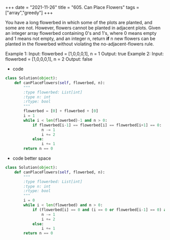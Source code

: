 +++
date = "2021-11-26"
title = "605. Can Place Flowers"
tags = ["array","greedy"]
+++

You have a long flowerbed in which some of the plots are planted, and some are not. However, flowers cannot be planted in adjacent plots.
Given an integer array flowerbed containing 0's and 1's, where 0 means empty and 1 means not empty, and an integer n, return __if__ n new flowers can be planted in the flowerbed without violating the no-adjacent-flowers rule.
 
Example 1:
Input: flowerbed = [1,0,0,0,1], n = 1 Output: true 
Example 2:
Input: flowerbed = [1,0,0,0,1], n = 2 Output: false

- code
```py
class Solution(object):
    def canPlaceFlowers(self, flowerbed, n):
        """
        :type flowerbed: List[int]
        :type n: int
        :rtype: bool
        """
        flowerbed = [0] + flowerbed + [0]
        i = 1
        while i < len(flowerbed)-1 and n > 0:
            if flowerbed[i-1] == flowerbed[i] == flowerbed[i+1] == 0:
                n -= 1
                i += 2
            else:
                i += 1
        return n == 0
```
- code better space
```py
class Solution(object):
    def canPlaceFlowers(self, flowerbed, n):
        """
        :type flowerbed: List[int]
        :type n: int
        :rtype: bool
        """
        i = 0
        while i < len(flowerbed) and n > 0:
            if (flowerbed[i] == 0 and (i == 0 or flowerbed[i-1] == 0) and (i == len(flowerbed)-1 or flowerbed[i+1] == 0)):
                n -= 1
                i += 2
            else:
                i += 1
        return n == 0
```
